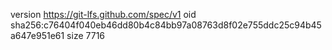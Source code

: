 version https://git-lfs.github.com/spec/v1
oid sha256:c76404f040eb46dd80b4c84bb97a08763d8f02e755ddc25c94b45a647e951e61
size 7716
